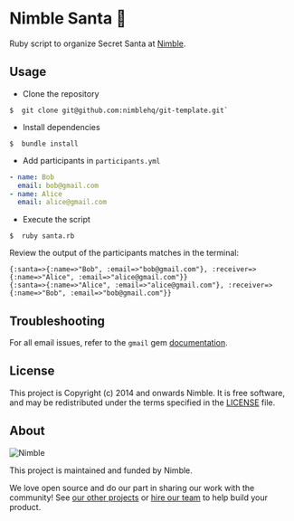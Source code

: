 # Nimble Santa 🌲

Ruby script to organize Secret Santa at [Nimble][hire].

## Usage

- Clone the repository

```shell
$  git clone git@github.com:nimblehq/git-template.git`
```

- Install dependencies

```shell
$  bundle install
```

- Add participants in `participants.yml`

```yaml
- name: Bob
  email: bob@gmail.com
- name: Alice
  email: alice@gmail.com
```

- Execute the script

```
$  ruby santa.rb
```

Review the output of the participants matches in the terminal:

```shell
{:santa=>{:name=>"Bob", :email=>"bob@gmail.com"}, :receiver=>{:name=>"Alice", :email=>"alice@gmail.com"}}
{:santa=>{:name=>"Alice", :email=>"alice@gmail.com"}, :receiver=>{:name=>"Bob", :email=>"bob@gmail.com"}}
```

## Troubleshooting

For all email issues, refer to the `gmail` gem [documentation](https://github.com/gmailgem/gmail#troubleshooting).

## License

This project is Copyright (c) 2014 and onwards Nimble. It is free software,
and may be redistributed under the terms specified in the [LICENSE] file.

[LICENSE]: /LICENSE

## About

![Nimble](https://assets.nimblehq.co/logo/dark/logo-dark-text-160.png)

This project is maintained and funded by Nimble.

We love open source and do our part in sharing our work with the community!
See [our other projects][community] or [hire our team][hire] to help build your product.

[community]: https://github.com/nimblehq
[hire]: https://nimblehq.co/
